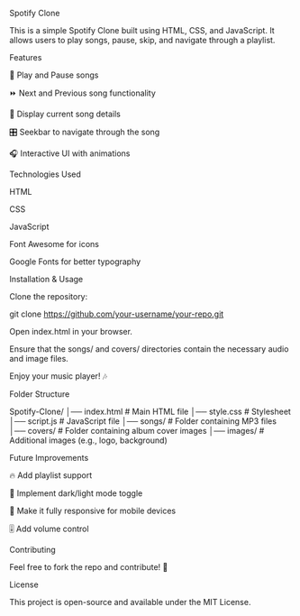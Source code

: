 Spotify Clone

This is a simple Spotify Clone built using HTML, CSS, and JavaScript. It allows users to play songs, pause, skip, and navigate through a playlist.

Features

🎵 Play and Pause songs

⏩ Next and Previous song functionality

📜 Display current song details

🎛️ Seekbar to navigate through the song

🎧 Interactive UI with animations

Technologies Used

HTML

CSS

JavaScript

Font Awesome for icons

Google Fonts for better typography

Installation & Usage

Clone the repository:

git clone https://github.com/your-username/your-repo.git

Open index.html in your browser.

Ensure that the songs/ and covers/ directories contain the necessary audio and image files.

Enjoy your music player! 🎶

Folder Structure

Spotify-Clone/
│── index.html          # Main HTML file
│── style.css           # Stylesheet
│── script.js           # JavaScript file
│── songs/              # Folder containing MP3 files
│── covers/             # Folder containing album cover images
│── images/             # Additional images (e.g., logo, background)

Future Improvements

🔥 Add playlist support

🌙 Implement dark/light mode toggle

📲 Make it fully responsive for mobile devices

🎚️ Add volume control

Contributing

Feel free to fork the repo and contribute! 🚀

License

This project is open-source and available under the MIT License.

